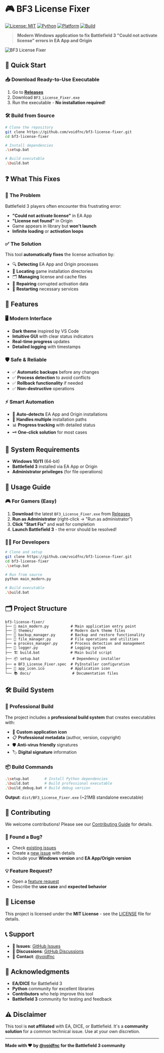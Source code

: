 # 🎮 BF3 License Fixer

[![License: MIT](https://img.shields.io/badge/License-MIT-yellow.svg)](https://opensource.org/licenses/MIT)
[![Python](https://img.shields.io/badge/Python-3.8+-blue.svg)](https://www.python.org/)
[![Platform](https://img.shields.io/badge/Platform-Windows-lightgrey.svg)](https://www.microsoft.com/windows)
[![Build](https://img.shields.io/badge/Build-Passing-green.svg)]()

> **Modern Windows application to fix Battlefield 3 "Could not activate license" errors in EA App and Origin**

![BF3 License Fixer](assets/screenshot.png)

## 🚀 **Quick Start**

### 📥 **Download Ready-to-Use Executable**
1. Go to [**Releases**](../../releases)
2. Download `BF3_License_Fixer.exe`
3. Run the executable - **No installation required!**

### 🛠️ **Build from Source**
```bash
# Clone the repository
git clone https://github.com/voidfnc/bf3-license-fixer.git
cd bf3-license-fixer

# Install dependencies
.\setup.bat

# Build executable
.\build.bat
```

## ❓ **What This Fixes**

### 🎯 **The Problem**
Battlefield 3 players often encounter this frustrating error:
- **"Could not activate license"** in EA App
- **"License not found"** in Origin
- Game appears in library but **won't launch**
- **Infinite loading** or **activation loops**

### ✅ **The Solution**
This tool **automatically fixes** the license activation by:
- 🔍 **Detecting** EA App and Origin processes
- 📁 **Locating** game installation directories
- 🗂️ **Managing** license and cache files
- 🔧 **Repairing** corrupted activation data
- 🔄 **Restarting** necessary services

## 🎨 **Features**

### 🖥️ **Modern Interface**
- **Dark theme** inspired by VS Code
- **Intuitive GUI** with clear status indicators  
- **Real-time progress** updates
- **Detailed logging** with timestamps

### 🛡️ **Safe & Reliable**
- ✅ **Automatic backups** before any changes
- ✅ **Process detection** to avoid conflicts
- ✅ **Rollback functionality** if needed
- ✅ **Non-destructive** operations

### ⚡ **Smart Automation**
- 🎯 **Auto-detects** EA App and Origin installations
- 🔄 **Handles multiple** installation paths
- 📊 **Progress tracking** with detailed status
- 🗝️ **One-click solution** for most cases

## 🔧 **System Requirements**

- **Windows 10/11** (64-bit)
- **Battlefield 3** installed via EA App or Origin
- **Administrator privileges** (for file operations)

## 📖 **Usage Guide**

### 🎮 **For Gamers (Easy)**
1. **Download** the latest `BF3_License_Fixer.exe` from [Releases](../../releases)
2. **Run as Administrator** (right-click → "Run as administrator")
3. **Click "Start Fix"** and wait for completion
4. **Launch Battlefield 3** - the error should be resolved!

### 👨‍💻 **For Developers**
```bash
# Clone and setup
git clone https://github.com/voidfnc/bf3-license-fixer.git
cd bf3-license-fixer
.\setup.bat

# Run from source
python main_modern.py

# Build executable
.\build.bat
```

## 🗂️ **Project Structure**
```
bf3-license-fixer/
├── 🎯 main_modern.py          # Main application entry point
├── 🎨 themes/                 # Modern dark theme files
├── 🔧 backup_manager.py       # Backup and restore functionality
├── 📁 file_manager.py         # File operations and utilities
├── ⚙️ process_manager.py      # Process detection and management
├── 📝 logger.py               # Logging system
├── 🏗️ build.bat              # Main build script
├── 📦 setup.bat               # Dependency installer
├── ⚙️ BF3_License_Fixer.spec  # PyInstaller configuration
├── 🎨 app_icon.ico            # Application icon
└── 📚 docs/                   # Documentation files
```

## 🛠️ **Build System**

### 🚀 **Professional Build**
The project includes a **professional build system** that creates executables with:
- 🎨 **Custom application icon**
- 📋 **Professional metadata** (author, version, copyright)
- 🛡️ **Anti-virus friendly** signatures
- 🏷️ **Digital signature** information

### 📦 **Build Commands**
```bash
.\setup.bat       # Install Python dependencies
.\build.bat       # Build professional executable
.\build_debug.bat # Build debug version
```

**Output**: `dist/BF3_License_Fixer.exe` (~21MB standalone executable)

## 🤝 **Contributing**

We welcome contributions! Please see our [Contributing Guide](CONTRIBUTING.md) for details.

### 🐛 **Found a Bug?**
- Check [existing issues](../../issues)
- Create a [new issue](../../issues/new) with details
- Include your **Windows version** and **EA App/Origin version**

### 💡 **Feature Request?**
- Open a [feature request](../../issues/new)
- Describe the **use case** and **expected behavior**

## 📝 **License**

This project is licensed under the **MIT License** - see the [LICENSE](LICENSE) file for details.

## 📞 **Support**

- 🐛 **Issues**: [GitHub Issues](../../issues)
- 💬 **Discussions**: [GitHub Discussions](../../discussions)  
- 📧 **Contact**: [@voidfnc](https://github.com/voidfnc)

## 🙏 **Acknowledgments**

- **EA/DICE** for Battlefield 3
- **Python** community for excellent libraries
- **Contributors** who help improve this tool
- **Battlefield 3** community for testing and feedback

## ⚠️ **Disclaimer**

This tool is **not affiliated** with EA, DICE, or Battlefield. It's a **community solution** for a common technical issue. Use at your own discretion.

---

**Made with ❤️ by [@voidfnc](https://github.com/voidfnc) for the Battlefield 3 community**